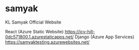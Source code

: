 # samyak 
KL Samyak Official Website

React (Azure Static Website)
https://icy-hill-0dc571800.1.azurestaticapps.net/
Django (Azure App Services)
https://samyaktesting.azurewebsites.net/
